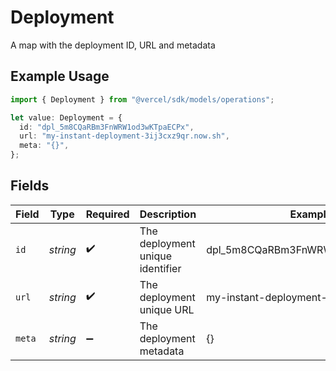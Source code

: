 # Deployment

A map with the deployment ID, URL and metadata

## Example Usage

```typescript
import { Deployment } from "@vercel/sdk/models/operations";

let value: Deployment = {
  id: "dpl_5m8CQaRBm3FnWRW1od3wKTpaECPx",
  url: "my-instant-deployment-3ij3cxz9qr.now.sh",
  meta: "{}",
};
```

## Fields

| Field                                   | Type                                    | Required                                | Description                             | Example                                 |
| --------------------------------------- | --------------------------------------- | --------------------------------------- | --------------------------------------- | --------------------------------------- |
| `id`                                    | *string*                                | :heavy_check_mark:                      | The deployment unique identifier        | dpl_5m8CQaRBm3FnWRW1od3wKTpaECPx        |
| `url`                                   | *string*                                | :heavy_check_mark:                      | The deployment unique URL               | my-instant-deployment-3ij3cxz9qr.now.sh |
| `meta`                                  | *string*                                | :heavy_minus_sign:                      | The deployment metadata                 | {}                                      |